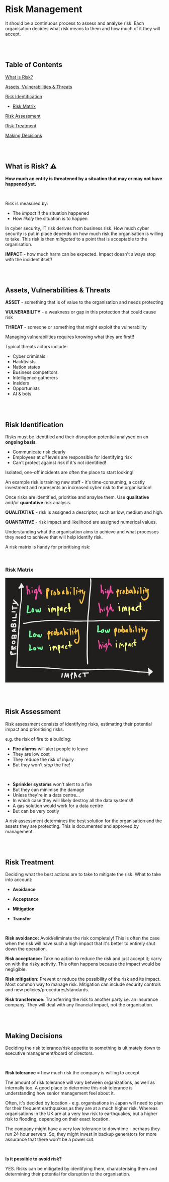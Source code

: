 # **Risk Management**

It should be a continuous process to assess and analyse risk. Each organisation decides what risk means to them and how much of it they will accept. 

<br>
<br>

## **Table of Contents**

[What is Risk?](#what-is-risk-⚠️)

[Assets, Vulnerabilities & Threats](#assets-vulnerabilities--threats)

[Risk Identification](#risk-identification)

- [Risk Matrix](#risk-matrix)

[Risk Assessment](#risk-assessment)

[Risk Treatment](#risk-treatment)

[Making Decisions](#making-decisions)

<br>
<br>

## **What is Risk? ⚠️**

**How much an entity is threatened by a situation that may or may not have happened yet.**

<br>

Risk is measured by:
- The *impact* if the situation happened
- How *likely* the situation is to happen

In cyber security, IT risk derives from business risk. How much cyber security is put in place depends on how much risk the organisation is willing to take. This risk is then *mitigated* to a point that is acceptable to the organisation.

**IMPACT** - how much harm can be expected. Impact doesn't always stop with the incident itself!

<br>
<br>

## **Assets, Vulnerabilities & Threats**

**ASSET** - something that is of value to the organisation and needs protecting

**VULNERABILITY** - a weakness or gap in this protection that could cause risk

**THREAT** - someone or something that might exploit the vulnerability 

Managing vulnerabilities requires knowing what they are first!!

Typical threats actors include:
- Cyber criminals
- Hacktivists
- Nation states
- Business competitors
- Intelligence gatherers
- Insiders 
- Opportunists
- AI & bots

<br>
<br>

## **Risk Identification**

Risks must be identified and their disruption potential analysed on an **ongoing basis**. 

- Communicate risk clearly
- Employees at *all* levels are responsible for identifying risk 
- Can't protect against risk if it's not identified!

Isolated, one-off incidents are often the place to start looking!

An example risk is training new staff - it's time-consuming, a costly investment and represents an increased cyber risk to the organisation! 

Once risks are identified, prioritise and anaylse them. Use **qualitative** and/or **quantative** risk analysis.

**QUALITATIVE** - risk is assigned a descriptor, such as low, medium and high.

**QUANTATIVE** - risk impact and likelihood are assigned numerical values. 

Understanding what the organisation aims to achieve and what processes they need to achieve that will help identify risk. 

A risk matrix is handy for prioritising risk:

<br>

### **Risk Matrix**

![A risk matrix - a vertical arrow on the left is labelled 'probability'. A horizontal arrow is along the bottom and labelled 'impact'. There is a grid of 4 risk possibilities: bottom left says low probability, low impact. Bottom right says low probability, high impact. Upper left says high probability, low impact. Upper right says high probability, high impact.](Screenshots/Low%20impact.png)

<br>
<br>

## **Risk Assessment**

Risk assessment consists of identifying risks, estimating their potential impact and prioritising risks.

e.g. the risk of fire to a building:
- **Fire alarms** will alert people to leave
- They are low cost 
- They reduce the risk of injury
- But they won't *stop* the fire!

<br>

- **Sprinkler systems** won't alert to a fire
- But they can minimise the damage
- Unless they're in a data centre...
- In which case they will likely destroy all the data systems!!
- A gas solution would work for a data centre
- But can be very costly 

A risk assessment determines the best solution for the organisation and the assets they are protecting. This is documented and approved by management. 

<br>
<br>

## **Risk Treatment**

Deciding what the best actions are to take to mitigate the risk. What to take into account:

- **Avoidance** 

- **Acceptance**

- **Mitigation**

- **Transfer**

<br>

**Risk avoidance:** Avoid/eliminate the risk completely! This is often the case when the risk will have such a high impact that it's better to entirely shut down the operation.

**Risk acceptance:** Take no action to reduce the risk and just accept it; carry on with the risky activity. This often happens because the impact would be negligible. 

**Risk mitigation:** Prevent or reduce the possibility of the risk and its impact. Most common way to manage risk. Mitigation can include security controls and new policies/procedures/standards.

**Risk transference:** Transferring the risk to another party i.e. an insurance company. They will deal with any financial impact, not the organisation. 

<br>
<br>

## **Making Decisions**

Deciding the risk tolerance/risk appetite to something is ultimately down to executive management/board of directors. 

<br>

**Risk tolerance** = how much risk the company is willing to accept 

The amount of risk tolerance will vary between organizations, as well as internally too. A good place to determine this risk tolerance is understanding how senior management feel about it. 

Often, it's decided by location - e.g. organisations in Japan will need to plan for their frequent earthquakes,as they are at a much higher risk. Whereas organisations in the UK are at a very low risk to earthquakes, but a higher risk to flooding, depending on their exact location. 

The company might have a very low tolerance to downtime - perhaps they run 24 hour servers. So, they might invest in backup generators for more assurance that there won't be a power cut. 

<br>

**Is it possible to avoid risk?**

YES. Risks can be mitigated by identifying them, characterising them and determining their potential for disruption to the organisation. 
